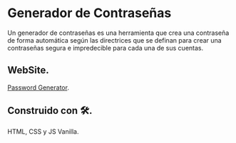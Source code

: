 # Generador de Contraseñas

Un generador de contraseñas es una herramienta que crea una contraseña de forma automática según las directrices que se definan para crear una contraseñas segura e impredecible para cada una de sus cuentas.

## WebSite.

[Password Generator](https://franco-navarro.github.io/Generador-de-Contrasenas/).

## Construido con 🛠️.

HTML, CSS y JS Vanilla.
